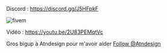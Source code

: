 Discord : https://discord.gg/J5HFpkF

![fivem](https://i.imgur.com/0BBTdwA.png)

Vidéo : https://youtu.be/2U83PEMqtVc


Gros bigup à Atndesign pour m'avoir aider
<a class="github-button" href="https://github.com/Atndesign" data-size="large" aria-label="Follow @Atndesign on GitHub">Follow @Atndesign</a>
